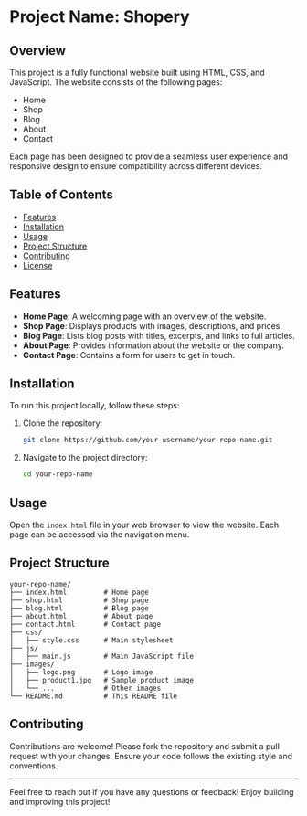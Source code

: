 # Project Name: Shopery 

## Overview
This project is a fully functional website built using HTML, CSS, and JavaScript. The website consists of the following pages:
- Home
- Shop
- Blog
- About
- Contact

Each page has been designed to provide a seamless user experience and responsive design to ensure compatibility across different devices.

## Table of Contents

- [Features](#features)
- [Installation](#installation)
- [Usage](#usage)
- [Project Structure](#project-structure)
- [Contributing](#contributing)
- [License](#license)


## Features
- **Home Page**: A welcoming page with an overview of the website.
- **Shop Page**: Displays products with images, descriptions, and prices.
- **Blog Page**: Lists blog posts with titles, excerpts, and links to full articles.
- **About Page**: Provides information about the website or the company.
- **Contact Page**: Contains a form for users to get in touch.

## Installation
To run this project locally, follow these steps:

1. Clone the repository:
   ```bash
   git clone https://github.com/your-username/your-repo-name.git
   ```

2. Navigate to the project directory:
   ```bash
   cd your-repo-name
   ```

## Usage
Open the `index.html` file in your web browser to view the website. Each page can be accessed via the navigation menu.

## Project Structure
```
your-repo-name/
├── index.html         # Home page
├── shop.html          # Shop page
├── blog.html          # Blog page
├── about.html         # About page
├── contact.html       # Contact page
├── css/
│   ├── style.css      # Main stylesheet
├── js/
│   ├── main.js        # Main JavaScript file
├── images/
│   ├── logo.png       # Logo image
│   ├── product1.jpg   # Sample product image
│   └── ...            # Other images
└── README.md          # This README file
```

## Contributing
Contributions are welcome! Please fork the repository and submit a pull request with your changes. Ensure your code follows the existing style and conventions.


---

Feel free to reach out if you have any questions or feedback! Enjoy building and improving this project!
